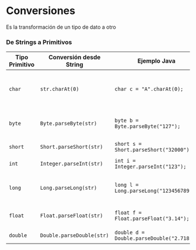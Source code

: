 # Conversiones

Es la transformación de un tipo de dato a otro

### De Strings a Primitivos
| Tipo Primitivo | Conversión desde String             | Ejemplo Java                          | Notas                                                                                                   |
|----------------|-------------------------------------|---------------------------------------|---------------------------------------------------------------------------------------------------------|
| `char`         | `str.charAt(0)`                     | `char c = "A".charAt(0);`             | Toma solo el primer carácter del `String`, el 0 indica el indice del string; cuidado con strings vacíos |
| `byte`         | `Byte.parseByte(str)`               | `byte b = Byte.parseByte("127");`     | Rango: -128 a 127; lanza `NumberFormatException` si es inválido                                         |
| `short`        | `Short.parseShort(str)`             | `short s = Short.parseShort("32000");`| Rango: -32,768 a 32,767                                                                                 |
| `int`          | `Integer.parseInt(str)`             | `int i = Integer.parseInt("123");`    | Valor fuera de rango lanza excepción                                                                    |
| `long`         | `Long.parseLong(str)`               | `long l = Long.parseLong("123456789");` | Acepta valores grandes, pero también puede lanzar excepción                                             |
| `float`        | `Float.parseFloat(str)`             | `float f = Float.parseFloat("3.14");` | Menor precisión; acepta notación científica (e.g., "1e3")                                               |
| `double`       | `Double.parseDouble(str)`           | `double d = Double.parseDouble("2.718");` | Mayor precisión que `float`                                                                             |




